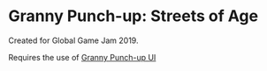 # Granny Punch-up: Streets of Age

Created for Global Game Jam 2019.

Requires the use of [Granny Punch-up UI](https://github.com/MattMulhern/grannypunchup-ui)
